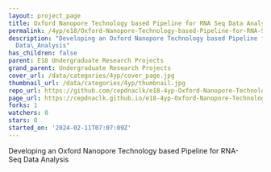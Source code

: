 ```yaml
---
layout: project_page
title: Oxford Nanopore Technology based Pipeline for RNA Seq Data Analysis
permalink: /4yp/e18/Oxford-Nanopore-Technology-based-Pipeline-for-RNA-Seq-Data-Analysis/
description: "Developing an Oxford Nanopore Technology based Pipeline for RNA-Seq\_\
  Data\_Analysis"
has_children: false
parent: E18 Undergraduate Research Projects
grand_parent: Undergraduate Research Projects
cover_url: /data/categories/4yp/cover_page.jpg
thumbnail_url: /data/categories/4yp/thumbnail.jpg
repo_url: https://github.com/cepdnaclk/e18-4yp-Oxford-Nanopore-Technology-based-Pipeline-for-RNA-Seq-Data-Analysis
page_url: https://cepdnaclk.github.io/e18-4yp-Oxford-Nanopore-Technology-based-Pipeline-for-RNA-Seq-Data-Analysis
forks: 1
watchers: 0
stars: 0
started_on: '2024-02-11T07:07:09Z'
---
```


Developing an Oxford Nanopore Technology based Pipeline for RNA-Seq Data Analysis
